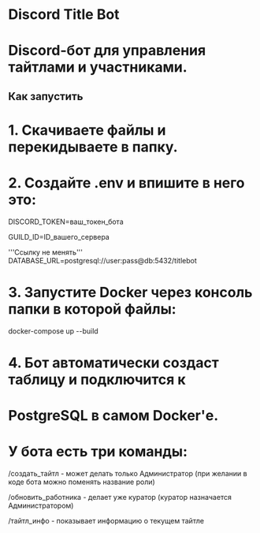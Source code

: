 # Discord Title Bot

# Discord-бот для управления тайтлами и участниками.

## Как запустить

# 1. Скачиваете файлы и перекидываете в папку.

# 2. Создайте .env и впишите в него это:
DISCORD_TOKEN=ваш_токен_бота

GUILD_ID=ID_вашего_сервера

'''Ссылку не менять'''
DATABASE_URL=postgresql://user:pass@db:5432/titlebot

# 3. Запустите Docker через консоль папки в которой файлы:
docker-compose up --build

# 4. Бот автоматически создаст таблицу и подключится к
# PostgreSQL в самом Docker'е.

# У бота есть три команды:
/создать_тайтл - может делать только Администратор (при желании в коде бота можно поменять название роли)

/обновить_работника - делает уже куратор (куратор назначается Администратором)

/тайтл_инфо - показывает информацию о текущем тайтле
